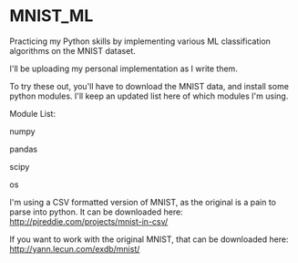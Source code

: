 # MNIST_ML
Practicing my Python skills by implementing various ML classification algorithms on the MNIST dataset.

I'll be uploading my personal implementation as I write them.

To try these out, you'll have to download the MNIST data, and install some python modules. I'll keep an updated list here of which modules I'm using.

Module List:

numpy

pandas

scipy

os

I'm using a CSV formatted version of MNIST, as the original is a pain to parse into python. It can be downloaded here:
http://pjreddie.com/projects/mnist-in-csv/

If you want to work with the original MNIST, that can be downloaded here:
http://yann.lecun.com/exdb/mnist/
